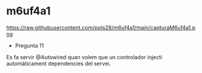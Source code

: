 # m6uf4a1

https://raw.githubusercontent.com/pols28/m6uf4a1/main/capturaM6uf4a1.png

- Pregunta 11

Es fa servir @Autowired quan volem que un controlador injecti automàticament dependencies del servei. 
